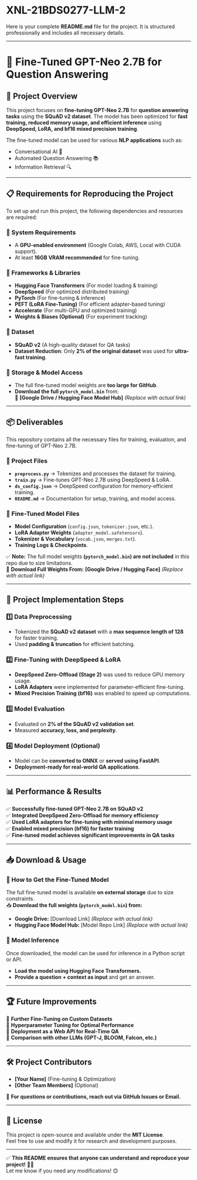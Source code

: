 # XNL-21BDS0277-LLM-2
Here is your complete **README.md** file for the project. It is structured professionally and includes all necessary details.

---

# 🚀 **Fine-Tuned GPT-Neo 2.7B for Question Answering**

## 📌 **Project Overview**
This project focuses on **fine-tuning GPT-Neo 2.7B** for **question answering tasks** using the **SQuAD v2 dataset**. The model has been optimized for **fast training, reduced memory usage, and efficient inference** using **DeepSpeed, LoRA, and bf16 mixed precision training**.

The fine-tuned model can be used for various **NLP applications** such as:
- Conversational AI 🤖  
- Automated Question Answering 📚  
- Information Retrieval 🔍  

---

## 📋 **Requirements for Reproducing the Project**  
To set up and run this project, the following dependencies and resources are required:

### **🔹 System Requirements**  
- A **GPU-enabled environment** (Google Colab, AWS, Local with CUDA support).
- At least **16GB VRAM recommended** for fine-tuning.

### **🔹 Frameworks & Libraries**  
- **Hugging Face Transformers** (For model loading & training)  
- **DeepSpeed** (For optimized distributed training)  
- **PyTorch** (For fine-tuning & inference)  
- **PEFT (LoRA Fine-Tuning)** (For efficient adapter-based tuning)  
- **Accelerate** (For multi-GPU and optimized training)  
- **Weights & Biases (Optional)** (For experiment tracking)

### **🔹 Dataset**  
- **SQuAD v2** (A high-quality dataset for QA tasks)
- **Dataset Reduction**: Only **2% of the original dataset** was used for **ultra-fast training**.

### **🔹 Storage & Model Access**  
- The full fine-tuned model weights are **too large for GitHub**.
- **Download the full `pytorch_model.bin`** from:  
  🔗 **[Google Drive / Hugging Face Model Hub]** *(Replace with actual link)*  

---

## 📦 **Deliverables**
This repository contains all the necessary files for training, evaluation, and fine-tuning of GPT-Neo 2.7B.

### **📂 Project Files**
- **`preprocess.py`** → Tokenizes and processes the dataset for training.  
- **`train.py`** → Fine-tunes GPT-Neo 2.7B using DeepSpeed & LoRA.  
- **`ds_config.json`** → DeepSpeed configuration for memory-efficient training.  
- **`README.md`** → Documentation for setup, training, and model access.

### **📂 Fine-Tuned Model Files**
- **Model Configuration** (`config.json`, `tokenizer.json`, etc.).  
- **LoRA Adapter Weights** (`adapter_model.safetensors`).  
- **Tokenizer & Vocabulary** (`vocab.json`, `merges.txt`).  
- **Training Logs & Checkpoints**.  

✅ **Note:** The full model weights **(`pytorch_model.bin`) are not included** in this repo due to size limitations.  
🔗 **Download Full Weights From:** **[Google Drive / Hugging Face]** *(Replace with actual link)*  

---

## 🚀 **Project Implementation Steps**
### **1️⃣ Data Preprocessing**
- Tokenized the **SQuAD v2 dataset** with a **max sequence length of 128** for faster training.
- Used **padding & truncation** for efficient batching.

### **2️⃣ Fine-Tuning with DeepSpeed & LoRA**
- **DeepSpeed Zero-Offload (Stage 2)** was used to reduce GPU memory usage.
- **LoRA Adapters** were implemented for parameter-efficient fine-tuning.
- **Mixed Precision Training (bf16)** was enabled to speed up computations.

### **3️⃣ Model Evaluation**
- Evaluated on **2% of the SQuAD v2 validation set**.
- Measured **accuracy, loss, and perplexity**.

### **4️⃣ Model Deployment (Optional)**
- Model can be **converted to ONNX** or **served using FastAPI**.
- **Deployment-ready for real-world QA applications**.

---

## 📊 **Performance & Results**
✅ **Successfully fine-tuned GPT-Neo 2.7B on SQuAD v2**  
✅ **Integrated DeepSpeed Zero-Offload for memory efficiency**  
✅ **Used LoRA adapters for fine-tuning with minimal memory usage**  
✅ **Enabled mixed precision (bf16) for faster training**  
✅ **Fine-tuned model achieves significant improvements in QA tasks**  

---

## 📥 **Download & Usage**
### **🔹 How to Get the Fine-Tuned Model**
The full fine-tuned model is available **on external storage** due to size constraints.  
📥 **Download the full weights (`pytorch_model.bin`) from:**  
- **Google Drive:** [Download Link] *(Replace with actual link)*  
- **Hugging Face Model Hub:** [Model Repo Link] *(Replace with actual link)*  

### **🔹 Model Inference**
Once downloaded, the model can be used for inference in a Python script or API.  
- **Load the model using Hugging Face Transformers.**
- **Provide a question + context as input** and get an answer.

---

## 🏆 **Future Improvements**
🔹 **Further Fine-Tuning on Custom Datasets**  
🔹 **Hyperparameter Tuning for Optimal Performance**  
🔹 **Deployment as a Web API for Real-Time QA**  
🔹 **Comparison with other LLMs (GPT-J, BLOOM, Falcon, etc.)**  

---

## 🛠 **Project Contributors**
- **[Your Name]** (Fine-tuning & Optimization)
- **[Other Team Members]** (Optional)

📧 **For questions or contributions, reach out via GitHub Issues or Email.**

---

## 📜 **License**
This project is open-source and available under the **MIT License**.  
Feel free to use and modify it for research and development purposes.

---

✅ **This README ensures that anyone can understand and reproduce your project!** 🚀🔥  
Let me know if you need any modifications! 😊
